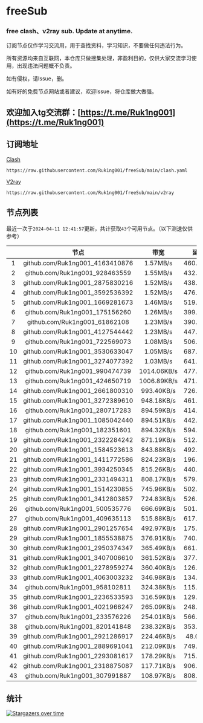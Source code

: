 # freeSub
### free clash、v2ray sub. Update at anytime.

订阅节点仅作学习交流用，用于查找资料，学习知识，不要做任何违法行为。

所有资源均来自互联网，本仓库只做搜集处理，非盈利目的，仅供大家交流学习使用，出现违法问题概不负责。

如有侵权，请Issue，删。

如有好的免费节点网站或者建议，欢迎Issue，将仓库做大做强。

## 欢迎加入tg交流群：[https://t.me/Ruk1ng001](https://t.me/Ruk1ng001)

## 订阅地址
[Clash](https://raw.githubusercontent.com/Ruk1ng001/freeSub/main/clash.yaml)
```
https://raw.githubusercontent.com/Ruk1ng001/freeSub/main/clash.yaml
```
[V2ray](https://raw.githubusercontent.com/Ruk1ng001/freeSub/main/v2ray)
```
https://raw.githubusercontent.com/Ruk1ng001/freeSub/main/v2ray
```

## 节点列表

最近一次于`2024-04-11 12:41:57`更新，共计获取`43`个可用节点。（以下测速仅供参考）

|  | 节点 | 带宽 | 延迟 |
|:-:|:--:|:--:|:--:|
 | 1 | github.com/Ruk1ng001_4163410876 | 1.57MB/s | 460.00ms |
 | 2 | github.com/Ruk1ng001_928463559 | 1.55MB/s | 432.00ms |
 | 3 | github.com/Ruk1ng001_2875830216 | 1.52MB/s | 438.00ms |
 | 4 | github.com/Ruk1ng001_3592536392 | 1.52MB/s | 476.00ms |
 | 5 | github.com/Ruk1ng001_1669281673 | 1.46MB/s | 519.00ms |
 | 6 | github.com/Ruk1ng001_175156260 | 1.26MB/s | 399.00ms |
 | 7 | github.com/Ruk1ng001_61862108 | 1.23MB/s | 390.00ms |
 | 8 | github.com/Ruk1ng001_4127544442 | 1.23MB/s | 447.00ms |
 | 9 | github.com/Ruk1ng001_722569073 | 1.08MB/s | 506.00ms |
 | 10 | github.com/Ruk1ng001_3530633047 | 1.05MB/s | 687.00ms |
 | 11 | github.com/Ruk1ng001_3274077392 | 1.03MB/s | 641.00ms |
 | 12 | github.com/Ruk1ng001_990474739 | 1014.06KB/s | 477.00ms |
 | 13 | github.com/Ruk1ng001_424650719 | 1006.89KB/s | 471.00ms |
 | 14 | github.com/Ruk1ng001_2661800310 | 993.40KB/s | 726.00ms |
 | 15 | github.com/Ruk1ng001_3272389610 | 948.18KB/s | 461.00ms |
 | 16 | github.com/Ruk1ng001_280717283 | 894.59KB/s | 414.00ms |
 | 17 | github.com/Ruk1ng001_1085042440 | 894.51KB/s | 442.00ms |
 | 18 | github.com/Ruk1ng001_182351601 | 894.32KB/s | 594.00ms |
 | 19 | github.com/Ruk1ng001_2322284242 | 871.19KB/s | 512.00ms |
 | 20 | github.com/Ruk1ng001_1584523613 | 843.88KB/s | 492.00ms |
 | 21 | github.com/Ruk1ng001_1411772586 | 824.23KB/s | 196.00ms |
 | 22 | github.com/Ruk1ng001_3934250345 | 815.26KB/s | 440.00ms |
 | 23 | github.com/Ruk1ng001_2331494311 | 808.17KB/s | 579.00ms |
 | 24 | github.com/Ruk1ng001_1514230855 | 745.96KB/s | 502.00ms |
 | 25 | github.com/Ruk1ng001_3412803857 | 724.83KB/s | 526.00ms |
 | 26 | github.com/Ruk1ng001_500535776 | 666.69KB/s | 501.00ms |
 | 27 | github.com/Ruk1ng001_409635113 | 515.88KB/s | 617.00ms |
 | 28 | github.com/Ruk1ng001_2901257654 | 492.97KB/s | 175.00ms |
 | 29 | github.com/Ruk1ng001_1855538875 | 376.91KB/s | 740.00ms |
 | 30 | github.com/Ruk1ng001_2950374347 | 365.49KB/s | 661.00ms |
 | 31 | github.com/Ruk1ng001_3407006610 | 361.52KB/s | 377.00ms |
 | 32 | github.com/Ruk1ng001_2278959274 | 360.40KB/s | 126.00ms |
 | 33 | github.com/Ruk1ng001_4063003232 | 346.98KB/s | 134.00ms |
 | 34 | github.com/Ruk1ng001_958102811 | 324.38KB/s | 115.00ms |
 | 35 | github.com/Ruk1ng001_2236533593 | 316.59KB/s | 129.00ms |
 | 36 | github.com/Ruk1ng001_4021966247 | 265.09KB/s | 248.00ms |
 | 37 | github.com/Ruk1ng001_233576226 | 254.01KB/s | 566.00ms |
 | 38 | github.com/Ruk1ng001_820141848 | 238.32KB/s | 353.00ms |
 | 39 | github.com/Ruk1ng001_2921286917 | 224.46KB/s | 48.00ms |
 | 40 | github.com/Ruk1ng001_2889691041 | 212.09KB/s | 749.00ms |
 | 41 | github.com/Ruk1ng001_2293081617 | 178.29KB/s | 715.00ms |
 | 42 | github.com/Ruk1ng001_2318875087 | 117.71KB/s | 906.00ms |
 | 43 | github.com/Ruk1ng001_307991887 | 108.97KB/s | 808.00ms |


## 统计

[![Stargazers over time](https://starchart.cc/Ruk1ng001/freeSub.svg)](https://starchart.cc/Ruk1ng001/freeSub)
